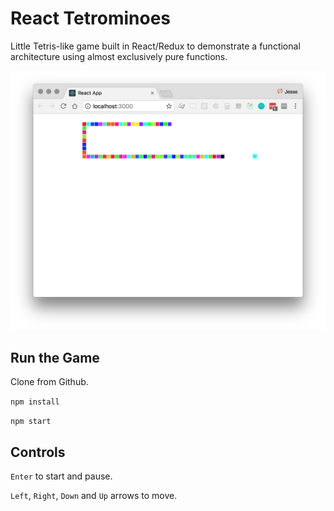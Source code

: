 # React Tetrominoes

Little Tetris-like game built in React/Redux to demonstrate a functional architecture
using almost exclusively pure functions.

![alt text](./screen-shot.png "screen shot")

## Run the Game

Clone from Github.

`npm install`

`npm start`

## Controls

`Enter` to start and pause.

`Left`, `Right`, `Down` and `Up` arrows to move.
